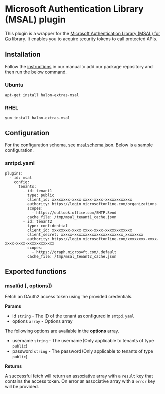 # Microsoft Authentication Library (MSAL) plugin

This plugin is a wrapper for the [Microsoft Authentication Library (MSAL) for Go](https://github.com/AzureAD/microsoft-authentication-library-for-go) library. It enables you to acquire security tokens to call protected APIs.

## Installation

Follow the [instructions](https://docs.halon.io/manual/comp_install.html#installation) in our manual to add our package repository and then run the below command.

### Ubuntu

```
apt-get install halon-extras-msal
```

### RHEL

```
yum install halon-extras-msal
```

## Configuration
For the configuration schema, see [msal.schema.json](msal.schema.json). Below is a sample configuration.

### smtpd.yaml

```
plugins:
  - id: msal
    config:
      tenants:
        - id: tenant1
          type: public
          client_id: xxxxxxxx-xxxx-xxxx-xxxx-xxxxxxxxxxxx
          authority: https://login.microsoftonline.com/organizations
          scopes:
            - https://outlook.office.com/SMTP.Send
          cache_file: /tmp/msal_tenant1_cache.json
        - id: tenant2
          type: confidential
          client_id: xxxxxxxx-xxxx-xxxx-xxxx-xxxxxxxxxxxx
          client_secret: xxxxx~xxxxxxxxxxxxxxxxxxxxxx_xxxxxxxx
          authority: https://login.microsoftonline.com/xxxxxxxx-xxxx-xxxx-xxxx-xxxxxxxxxxxx
          scopes:
            - https://graph.microsoft.com/.default
          cache_file: /tmp/msal_tenant2_cache.json
```

## Exported functions

### msal(id [, options])

Fetch an OAuth2 access token using the provided credentials.

**Params**

- id `string` - The ID of the tenant as configured in `smtpd.yaml`
- options `array` - Options array

The following options are available in the **options** array.

- username `string` - The username (Only applicable to tenants of type `public`)
- password `string` - The password (Only applicable to tenants of type `public`)

**Returns**

A successful fetch will return an associative array with a `result` key that contains the access token. On error an associative array with a `error` key will be provided.
